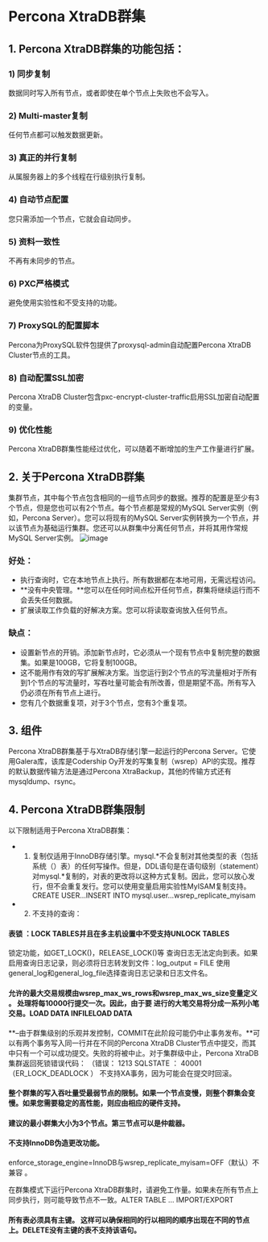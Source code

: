 # Percona XtraDB群集

## 1. Percona XtraDB群集的功能包括：

### 1) 同步复制
数据同时写入所有节点，或者即使在单个节点上失败也不会写入。

### 2) Multi-master复制
任何节点都可以触发数据更新。

### 3) 真正的并行复制
从属服务器上的多个线程在行级别执行复制。

### 4) 自动节点配置
您只需添加一个节点，它就会自动同步。

### 5) 资料一致性
不再有未同步的节点。

### 6) PXC严格模式
避免使用实验性和不受支持的功能。

### 7) ProxySQL的配置脚本
Percona为ProxySQL软件包提供了proxysql-admin自动配置Percona XtraDB Cluster节点的工具。

### 8) 自动配置SSL加密
Percona XtraDB Cluster包含pxc-encrypt-cluster-traffic启用S​​SL加密自动配置的变量。

### 9) 优化性能
Percona XtraDB群集性能经过优化，可以随着不断增加的生产工作量进行扩展。

## 2. 关于Percona XtraDB群集
集群节点，其中每个节点包含相同的一组节点同步的数据。推荐的配置是至少有3个节点，但是您也可以有2个节点。每个节点都是常规的MySQL Server实例（例如，Percona Server）。您可以将现有的MySQL Server实例转换为一个节点，并以该节点为基础运行集群。您还可以从群集中分离任何节点，并将其用作常规MySQL Server实例。
![image](https://user-images.githubusercontent.com/87458342/132347950-3457d142-90a7-4cae-87ab-41bcacc8f6a3.png)

### 好处：
* 执行查询时，它在本地节点上执行。所有数据都在本地可用，无需远程访问。
* **没有中央管理。**您可以在任何时间点松开任何节点，群集将继续运行而不会丢失任何数据。
* 扩展读取工作负载的好解决方案。您可以将读取查询放入任何节点。

### 缺点：
* 设置新节点的开销。添加新节点时，它必须从一个现有节点中复制完整的数据集。如果是100GB，它将复制100GB。
* 这不能用作有效的写扩展解决方案。当您运行到2个节点的写流量相对于所有到1个节点的写流量时，写吞吐量可能会有所改善，但是期望不高。所有写入仍必须在所有节点上进行。
* 您有几个数据重复项，对于3个节点，您有3个重复项。

## 3. 组件
Percona XtraDB群集基于与XtraDB存储引擎一起运行的Percona Server。它使用Galera库，该库是Codership Oy开发的写集复制（wsrep）API的实现。推荐的默认数据传输方法是通过Percona XtraBackup，其他的传输方式还有mysqldump、rsync。

## 4. Percona XtraDB群集限制

以下限制适用于Percona XtraDB群集：

* 1) 复制仅适用于InnoDB存储引擎。mysql.*不会复制对其他类型的表（包括系统（）表）的任何写操作。但是，DDL语句是在语句级别（statement）对mysql.*复制的，对表的更改将以这种方式复制。因此，您可以放心发行，但不会重复发行。您可以使用变量启用实验性MyISAM复制支持。CREATE USER…INSERT INTO mysql.user…wsrep_replicate_myisam
* 2) 不支持的查询：

#### 表锁 ：LOCK TABLES并且在多主机设置中不受支持UNLOCK TABLES
锁定功能，如GET_LOCK()，RELEASE_LOCK()等
查询日志无法定向到表。如果启用查询日志记录，则必须将日志转发到文件：log_output = FILE
使用general_log和general_log_file选择查询日志记录和日志文件名。

#### 允许的最大交易规模由wsrep_max_ws_rows和wsrep_max_ws_size变量定义 。 处理将每10000行提交一次。因此，由于要 进行的大笔交易将分成一系列小笔交易。LOAD DATA INFILELOAD DATA

**–由于群集级别的乐观并发控制，COMMIT在此阶段可能仍中止事务发布。**可以有两个事务写入同一行并在不同的Percona XtraDB Cluster节点中提交，而其中只有一个可以成功提交。失败的将被中止。对于集群级中止，Percona XtraDB集群返回死锁错误代码：
（错误： 1213 SQLSTATE ： 40001 （ER_LOCK_DEADLOCK ）
不支持XA事务，因为可能会在提交时回滚。

#### 整个群集的写入吞吐量受最弱节点的限制。如果一个节点变慢，则整个群集会变慢。如果您需要稳定的高性能，则应由相应的硬件支持。
#### 建议的最小群集大小为3个节点。第三节点可以是仲裁器。
#### 不支持InnoDB伪造更改功能。

enforce_storage_engine=InnoDB与wsrep_replicate_myisam=OFF（默认）不兼容 。

在群集模式下运行Percona XtraDB群集时，请避免工作量。如果未在所有节点上同步执行，则可能导致节点不一致。ALTER TABLE … IMPORT/EXPORT

#### 所有表必须具有主键。 这样可以确保相同的行以相同的顺序出现在不同的节点上。DELETE没有主键的表不支持该语句。
